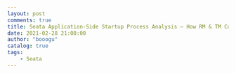 ```yaml
---
layout: post
comments: true
title: Seata Application-Side Startup Process Analysis — How RM & TM Connect with TC
date: 2021-02-28 21:08:00
author: "booogu"
catalog: true
tags:
    - Seata
---
```

